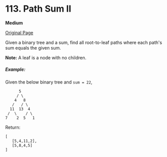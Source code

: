 # 113. Path Sum II

**Medium**

[Original Page](https://leetcode.com/problems/path-sum-ii/)

Given a binary tree and a sum, find all root-to-leaf paths where each path's sum equals the given sum.

**Note:** A leaf is a node with no children.

##### Example:
Given the below binary tree and `sum = 22`,
```
      5
     / \
    4   8
   /   / \
  11  13  4
 /  \    / \
7    2  5   1
```

Return:
```
[
   [5,4,11,2],
   [5,8,4,5]
]
```
